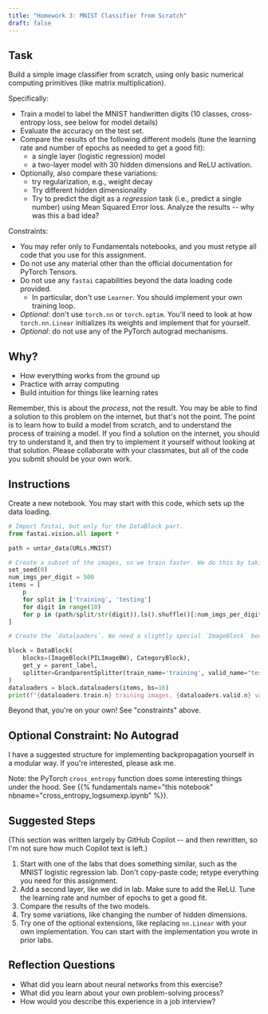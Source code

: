 ```yaml
---
title: "Homework 3: MNIST Classifier from Scratch"
draft: false
---
```



## Task

Build a simple image classifier from scratch, using only basic numerical computing primitives (like matrix multiplication).

Specifically:

- Train a model to label the MNIST handwritten digits (10 classes, cross-entropy loss, see below for model details)
- Evaluate the accuracy on the test set.
- Compare the results of the following different models (tune the learning rate and number of epochs as needed to get a good fit):
  - a single layer (logistic regression) model
  - a two-layer model with 30 hidden dimensions and ReLU activation.
- Optionally, also compare these variations:
  - try regularization, e.g., weight decay
  - Try different hidden dimensionality
  - Try to predict the digit as a *regression* task (i.e., predict a single number) using Mean Squared Error loss. Analyze the results -- why was this a bad idea?

Constraints:

- You may refer only to Fundamentals notebooks, and you must retype all code that you use for this assignment.
- Do not use any material other than the official documentation for PyTorch Tensors.
- Do not use any `fastai` capabilities beyond the data loading code provided.
  - In particular, don't use `Learner`. You should implement your own training loop.
- *Optional*: don't use `torch.nn` or `torch.optim`. You'll need to look at how `torch.nn.Linear` initializes its weights and implement that for yourself.
- *Optional*: do not use any of the PyTorch autograd mechanisms.

## Why?

- How everything works from the ground up
- Practice with array computing
- Build intuition for things like learning rates

Remember, this is about the *process*, not the result. You may be able to find a solution to this problem on the internet, but that's not the point. The point is to learn how to build a model from scratch, and to understand the process of training a model. If you find a solution on the internet, you should try to understand it, and then try to implement it yourself without looking at that solution. Please collaborate with your classmates, but all of the code you submit should be your own work.

## Instructions

Create a new notebook. You may start with this code, which sets up the data loading.

```python
# Import fastai, but only for the DataBlock part.
from fastai.vision.all import *

path = untar_data(URLs.MNIST)

# Create a subset of the images, so we train faster. We do this by taking 500 random images of each digit.
set_seed(0)
num_imgs_per_digit = 500
items = [
    p
    for split in ['training', 'testing']
    for digit in range(10)
    for p in (path/split/str(digit)).ls().shuffle()[:num_imgs_per_digit]
]

# Create the `dataloaders`. We need a slightly special `ImageBlock` because we want grayscale images.

block = DataBlock(
    blocks=(ImageBlock(PILImageBW), CategoryBlock),
    get_y = parent_label,
    splitter=GrandparentSplitter(train_name='training', valid_name="testing"),
)
dataloaders = block.dataloaders(items, bs=16)
print(f"{dataloaders.train.n} training images, {dataloaders.valid.n} validation images")
```

Beyond that, you're on your own! See "constraints" above.

## Optional Constraint: No Autograd

I have a suggested structure for implementing backpropagation yourself in a modular way. If you're interested, please ask me.

Note: the PyTorch `cross_entropy` function does some interesting things under the hood. See {{% fundamentals name="this notebook" nbname="cross_entropy_logsumexp.ipynb" %}}.

## Suggested Steps

(This section was written largely by GitHub Copilot -- and then rewritten, so I'm not sure how much Copilot text is left.)

1. Start with one of the labs that does something similar, such as the MNIST logistic regression lab. Don't copy-paste code; retype everything you need for this assignment.
2. Add a second layer, like we did in lab. Make sure to add the ReLU. Tune the learning rate and number of epochs to get a good fit.
3. Compare the results of the two models.
4. Try some variations, like changing the number of hidden dimensions.
5. Try one of the optional extensions, like replacing `nn.Linear` with your own implementation. You can start with the implementation you wrote in prior labs.

## Reflection Questions

- What did you learn about neural networks from this exercise?
- What did you learn about your own problem-solving process?
- How would you describe this experience in a job interview?
